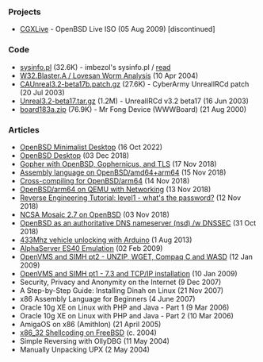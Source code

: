 ### Projects ###

* [CGXLive](projects/cgxlive.html "2009-08-05") - OpenBSD Live ISO (05 Aug 2009) [discontinued]

### Code ###

* [sysinfo.pl](code/sysinfo.pl "2005-01-01") (32.6K) - imbezol's sysinfo.pl / [read](https://github.com/danielnechtan/danielnechtan.github.io/blob/main/code/sysinfo.pl)
* [W32.Blaster.A / Lovesan Worm Analysis](code/blaster_analysis.html "2004-04-10") (10 Apr 2004)
* [CAUnreal3.2-beta17b.patch.gz](code/CAUnreal3.2-beta17b.patch.gz "2003-07-20") (27.6K) - CyberArmy UnrealIRCd patch (20 Jul 2003)
* [Unreal3.2-beta17.tar.gz](code/Unreal3.2-beta17.tar.gz) (1.2M) - UnrealIRCd v3.2 beta17 (16 Jun 2003)
* [board183a.zip](code/board183a.zip "2000-08-21") (76.9K) - Mr Fong Device (WWWBoard) (21 Aug 2000)

### Articles ###
* [OpenBSD Minimalist Desktop](articles/openbsd_minimalist_desktop.html "2022-10-16") (16 Oct 2022)
* [OpenBSD Desktop](articles/openbsd_desktop.html "2018-12-03") (03 Dec 2018)
* [Gopher with OpenBSD, Gophernicus, and TLS](articles/gophernicus.html "2018-11-17") (17 Nov 2018)
* [Assembly language on OpenBSD/amd64+arm64](articles/openbsd_assembly.html "2018-11-15") (15 Nov 2018)
* [Cross-compiling for OpenBSD/arm64](articles/openbsd_crosscompiling_arm64.html "2018-11-14") (14 Nov 2018)
* [OpenBSD/arm64 on QEMU with Networking](articles/openbsd_arm64_qemu.html "2018-11-13") (13 Nov 2018)
* [Reverse Engineering Tutorial: level1 - what's the password?](articles/RET_level1.html "2018-11-12") (12 Nov 2018)
* [NCSA Mosaic 2.7 on OpenBSD](articles/openbsd_ncsa_mosaic.html "2018-11-03") (03 Nov 2018)
* [OpenBSD as an authoritative DNS nameserver (nsd) /w DNSSEC](articles/openbsd_nameserver.html "2018-10-31") (31 Oct 2018)
* [433Mhz vehicle unlocking with Arduino](articles/arduino_433mhz.html "2013-08-01") (1 Aug 2013)
* [AlphaServer ES40 Emulation](articles/alphaserver_es40_emu.html "2009-02-02") (02 Feb 2009)
* [OpenVMS and SIMH pt2 - UNZIP, WGET, Compaq C and WASD](articles/openvms_simh_2.html "2009-01-12") (12 Jan 2009)
* [OpenVMS and SIMH pt1 - 7.3 and TCP/IP installation](articles/openvms_simh_1.html "2009-01-10") (10 Jan 2009)
* Security, Privacy and Anonymity on the Internet (9 Dec 2007)
* A Step-by-Step Guide: Installing Dinah on Linux (21 Nov 2007)
* x86 Assembly Language for Beginners (4 June 2007)
* Oracle 10g XE on Linux with PHP and Java - Part 1 (9 Mar 2006)
* Oracle 10g XE on Linux with PHP and Java - Part 2 (10 Mar 2006)
* AmigaOS on x86 (Amithlon) (21 April 2005)
* [x86_32 Shellcoding on FreeBSD](articles/shellcoding_on_freebsd.html "2004-06-01") (c. 2004)
* Simple Reversing with OllyDBG (11 May 2004)
* Manually Unpacking UPX (2 May 2004)
